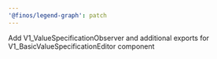 ```yaml
---
'@finos/legend-graph': patch
---
```


Add V1_ValueSpecificationObserver and additional exports for V1_BasicValueSpecificationEditor component
